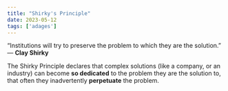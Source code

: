 ```yaml
---
title: "Shirky's Principle"
date: 2023-05-12
tags: ['adages']
---
```


“Institutions will try to preserve the problem to which they are the solution.” — **Clay Shirky**

The Shirky Principle declares that complex solutions (like a company, or an industry) can become **so dedicated** to the problem they are the solution to, that often they inadvertently **perpetuate** the problem.